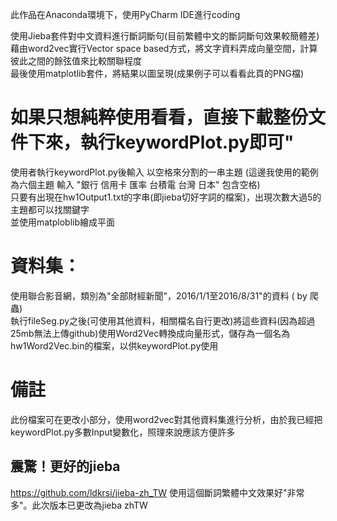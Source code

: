 此作品在Anaconda環境下，使用PyCharm IDE進行coding

使用Jieba套件對中文資料進行斷詞斷句(目前繁體中文的斷詞斷句效果較簡體差)  
藉由word2vec實行Vector space based方式，將文字資料弄成向量空間，計算彼此之間的餘弦值來比較關聯程度  
最後使用matplotlib套件，將結果以圖呈現(成果例子可以看看此頁的PNG檔)  

# 如果只想純粹使用看看，直接下載整份文件下來，執行keywordPlot.py即可"  
使用者執行keywordPlot.py後輸入 以空格來分割的一串主題 (這邊我使用的範例為六個主題  輸入  "銀行 信用卡 匯率 台積電 台灣 日本" 包含空格)  
只要有出現在hw1Output1.txt的字串(即jieba切好字詞的檔案)，出現次數大過5的主題都可以找關鍵字  
並使用matploblib繪成平面

# 資料集：
使用聯合影音網，類別為"全部財經新聞"，2016/1/1至2016/8/31"的資料 ( by 爬蟲)  
執行fileSeg.py之後(可使用其他資料，相關檔名自行更改)將這些資料(因為超過25mb無法上傳github)使用Word2Vec轉換成向量形式，儲存為一個名為hw1Word2Vec.bin的檔案，以供keywordPlot.py使用

# 備註
此份檔案可在更改小部分，使用word2vec對其他資料集進行分析，由於我已經把keywordPlot.py多數Input變數化，照理來說應該方便許多
## 震驚！更好的jieba  
https://github.com/ldkrsi/jieba-zh_TW
使用這個斷詞繁體中文效果好"非常多"。此次版本已更改為jieba zhTW
